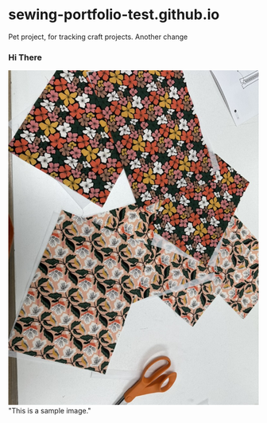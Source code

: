 # sewing-portfolio-test.github.io
Pet project, for tracking craft projects. Another change

### Hi There

![This is an alt text.](/images/zip-pouch-1.jpeg) "This is a sample image."